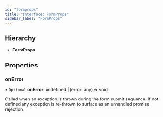 ```yaml
---
id: "formprops"
title: "Interface: FormProps"
sidebar_label: "FormProps"
---
```


## Hierarchy

* **FormProps**

## Properties

### onError

• `Optional` **onError**: undefined \| (error: any) => void

Called when an exception is thrown during the form submit sequence. If not
defined any exception is re-thrown to surface as an unhandled promise
rejection.
